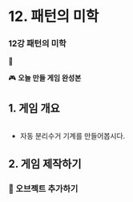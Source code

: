 # 12. 패턴의 미학
<h3>12강 패턴의 미학</h3>

🚩 

🎮  **오늘 만들 게임 완성본**   
[ ]() 

## 1. 게임 개요
![]()

- 자동 분리수거 기계를 만들어봅시다. 

## 2. 게임 제작하기

### 🧩 오브젝트 추가하기


